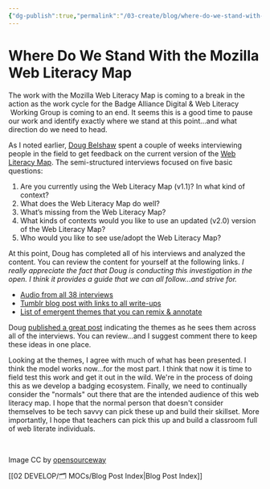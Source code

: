 ```yaml
---
{"dg-publish":true,"permalink":"/03-create/blog/where-do-we-stand-with-the-mozilla-web-literacy-map/","title":"Where Do We Stand With the Mozilla Web Literacy Map?","tags":["mozilla","webliteracy"]}
---
```


# Where Do We Stand With the Mozilla Web Literacy Map

The work with the Mozilla Web Literacy Map is coming to a break in the action as the work cycle for the Badge Alliance Digital & Web Literacy  Working Group is coming to an end. It seems this is a good time to pause our work and identify exactly where we stand at this point...and what direction do we need to head.

As I noted earlier, [Doug Belshaw](https://twitter.com/dajbelshaw) spent a couple of weeks interviewing people in the field to get feedback on the current version of the [Web Literacy Map](https://webmaker.org/%3F/resources). The semi-structured interviews focused on five basic questions:

1. Are you currently using the Web Literacy Map (v1.1)? In what kind of context?
2. What does the Web Literacy Map do well?
3. What’s missing from the Web Literacy Map?
4. What kinds of contexts would you like to use an updated (v2.0) version of the Web Literacy Map?
5. Who would you like to see use/adopt the Web Literacy Map?

At this point, Doug has completed all of his interviews and analyzed the content. You can review the content for yourself at the following links. _I really appreciate the fact that Doug is conducting this investigation in the open. I think it provides a guide that we can all follow...and strive for._

- [Audio from all 38 interviews](https://archive.org/details/weblitmap-2-chats)
- [Tumblr blog post with links to all write-ups](http://bit.ly/weblitmap2chats)
- [List of emergent themes that you can remix & annotate](https://teach.etherpad.mozilla.org/weblitmap2)

Doug [published a great post](http://literaci.es/weblitmap2-themes) indicating the themes as he sees them across all of the interviews. You can review...and I suggest comment there to keep these ideas in one place.

Looking at the themes, I agree with much of what has been presented. I think the model works now...for the most part. I think that now it is time to field test this work and get it out in the wild. We're in the process of doing this as we develop a badging ecosystem. Finally, we need to continually consider the "normals" out there that are the intended audience of this web literacy map. I hope that the normal person that doesn't consider themselves to be tech savvy can pick these up and build their skillset. More importantly, I hope that teachers can pick this up and build a classroom full of web literate individuals.

 

Image CC by [opensourceway](https://www.flickr.com/photos/opensourceway/4371000846/in/set-72157623343017387)

[[02 DEVELOP/🗂️ MOCs/Blog Post Index\|Blog Post Index]]